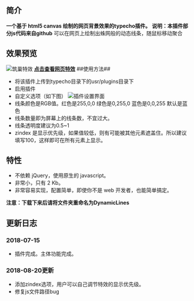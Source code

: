 ## 简介 ##
**一个基于 html5 canvas 绘制的网页背景效果的typecho插件。**
**说明：本插件部分js代码来自github**
可以在网页上绘制出蛛网般的动态线条，随鼠标移动聚合
## 效果预览 ##
![筑巢特效][2]
[**点击查看网页特效**][3]
##使用方法##

 - 将该插件上传到typecho目录下的usr/plugins目录下
 - 启用插件
 - 自定义选项（如下图）
![插件设置界面][4]
 - 线条颜色是RGB值。红色是255,0,0 绿色是0,255,0 蓝色是0,0,255 默认是蓝色
 - 线条数量即为屏幕上的线条数，不宜过大。
 - 线条透明度建议为0.5~1
 - zindex 是显示优先级，如果值较低，则有可能被其他元素遮盖住。所以建议填写100，这样即可在所有元素上显示。
## 特性 ##
 - 不依赖 jQuery，使用原生的 javascript。
 - 非常小，只有 2 Kb。
 - 非常容易实现，配置简单，即使你不是 web 开发者，也能简单搞定。
 
**注意：下载下来后请将文件夹重命名为DynamicLines**

## 更新日志 ##
### 2018-07-15 ###
- 插件完成。主体功能完成。
### 2018-08-20更新 ###
 - 添加zindex选项，用户可以自己调节特效的显示优先级。
 - 修复js文件路径bug


  [1]: http://www.changjiangblog.top
  [2]: http://ww1.sinaimg.cn/large/0079MVdAly1ft8lqah3tmg31gi0q34ne.gif
  [3]: http://www.changjiangblog.top/canvas-nest.html
  [4]: http://ww1.sinaimg.cn/large/0079MVdAly1ft8lvqp7lmj31hc0pg76l.jpg
  [5]: https://github.com/changjiangblog/DynamicLines-typecho-plugin/archive/master.zip
  [6]: https://github.com/changjiangblog/DynamicLines-typecho-plugin
  [7]: http://ww1.sinaimg.cn/large/0079MVdAly1ft8mgddx8wj313a0gj40l.jpg
  [8]: https://creativecommons.org/licenses/by-nc/4.0/
